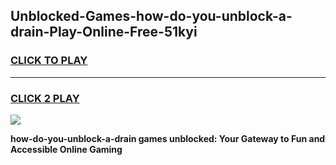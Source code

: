
## Unblocked-Games-how-do-you-unblock-a-drain-Play-Online-Free-51kyi
<h3>
<a href="https://premium76.site?title=how-do-you-unblock-a-drain&ref=26A">CLICK TO PLAY</a></h3>
<hr>

<h3>
<a href="https://premium76.site?title=how-do-you-unblock-a-drain&ref=26A">CLICK 2 PLAY</a>
  
</h3>

<a href="https://premium76.site?title=how-do-you-unblock-a-drain&ref=26A"><img src="https://clearcache.store/games.png"></a>


**how-do-you-unblock-a-drain games unblocked: Your Gateway to Fun and Accessible Online Gaming**

